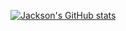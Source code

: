 [![Jackson's GitHub stats](https://github-readme-stats.vercel.app/api?username=jacksonnunes)](https://github.com/anuraghazra/github-readme-stats)
